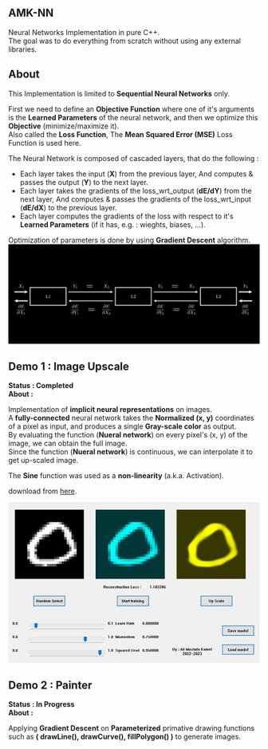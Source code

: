 ## AMK-NN
Neural Networks Implementation in pure C++.  
The goal was to do everything from scratch without using any external libraries.  

## About
This Implementation is limited to **Sequential Neural Networks** only.  
  
First we need to define an **Objective Function** where one of it's arguments is the **Learned Parameters** of the neural network, and then we optimize this **Objective** (minimize/maximize it).  
Also called the **Loss Function**, The **Mean Squared Error (MSE)** Loss Function is used here.  
  
The Neural Network is composed of cascaded layers, that do the following :  
- Each layer takes the input (**X**) from the previous layer, And computes & passes the output (**Y**) to the next layer.  
- Each layer takes the gradients of the loss_wrt_output (**dE/dY**) from the next layer, And computes & passes the gradients of the loss_wrt_input (**dE/dX**) to the previous layer.  
- Each layer computes the gradients of the loss with respect to it's **Learned Parameters** (if it has, e.g. : wieghts, biases, ...).  
  
Optimization of parameters is done by using **Gradient Descent** algorithm.  
![Sequential Neural Network](./sequential_network.jpg)

## Demo 1 : Image Upscale
**Status : Completed**  
**About :**  
  
Implementation of **implicit neural representations** on images.  
A **fully-connected** neural network takes the **Normalized (x, y)** coordinates of a pixel as input, and produces a single **Gray-scale color** as output.  
By evaluating the function (**Nueral network**) on every pixel's (x, y) of the image, we can obtain the full image.  
Since the function (**Nueral network**) is continuous, we can interpolate it to get up-scaled image.  
  
The **Sine** function was used as a **non-linearity** (a.k.a. Activation).  

download from [here](https://mega.nz/file/pM0UnBxZ#bbUbsSVTP682dloHIIiZceuk7KeqJ2vdmD0oJAcH7Ys).  

![Demo Screenshot](./screenshot.jpg)

## Demo 2 : Painter
**Status : In Progress**  
**About :**  
  
Applying **Gradient Descent** on **Parameterized** primative drawing functions such as **( drawLine(), drawCurve(), fillPolygon() )** to generate images.  
